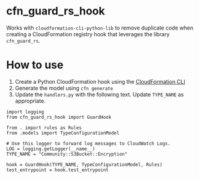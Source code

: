 # cfn_guard_rs_hook

Works with `cloudformation-cli-python-lib` to remove duplicate code when creating a CloudFormation registry hook that leverages the library `cfn_guard_rs`.

# How to use
1. Create a Python CloudFormation hook using the [CloudFormation CLI](https://docs.aws.amazon.com/cloudformation-cli/latest/userguide/initiating-hooks-project-python.html)
2. Generate the model using `cfn generate`
3. Update the `handlers.py` with the following text. Update `TYPE_NAME` as appropriate.
```
import logging
from cfn_guard_rs_hook import GuardHook

from . import rules as Rules
from .models import TypeConfigurationModel

# Use this logger to forward log messages to CloudWatch Logs.
LOG = logging.getLogger(__name__)
TYPE_NAME = "Community::S3Bucket::Encryption"

hook = GuardHook(TYPE_NAME, TypeConfigurationModel, Rules)
test_entrypoint = hook.test_entrypoint
```
